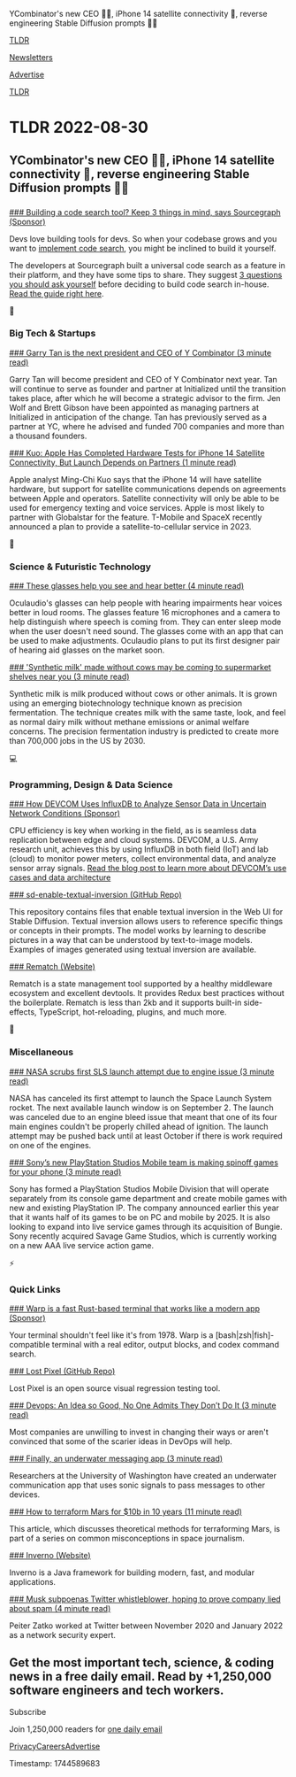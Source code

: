 YCombinator's new CEO 👨🏻, iPhone 14 satellite connectivity 📱, reverse engineering Stable Diffusion prompts 👨‍💻

[TLDR](/)

[Newsletters](/newsletters)

[Advertise](https://advertise.tldr.tech/)

[TLDR](/)

# TLDR 2022-08-30

## YCombinator's new CEO 👨🏻, iPhone 14 satellite connectivity 📱, reverse engineering Stable Diffusion prompts 👨‍💻

### 

[### Building a code search tool? Keep 3 things in mind, says Sourcegraph (Sponsor)](https://about.sourcegraph.com/blog/things-to-know-before-building-a-code-search-tool)

Devs love building tools for devs. So when your codebase grows and you want to [implement code search](https://about.sourcegraph.com/blog/things-to-know-before-building-a-code-search-tool), you might be inclined to build it yourself.

The developers at Sourcegraph built a universal code search as a feature in their platform, and they have some tips to share. They suggest [3 questions you should ask yourself](https://about.sourcegraph.com/blog/things-to-know-before-building-a-code-search-tool) before deciding to build code search in-house. [Read the guide right here](https://about.sourcegraph.com/blog/things-to-know-before-building-a-code-search-tool).

📱

### Big Tech & Startups

[### Garry Tan is the next president and CEO of Y Combinator (3 minute read)](https://techcrunch.com/2022/08/29/garry-tan-is-the-next-president-and-ceo-of-y-combinator/?utm_source=tldrnewsletter)

Garry Tan will become president and CEO of Y Combinator next year. Tan will continue to serve as founder and partner at Initialized until the transition takes place, after which he will become a strategic advisor to the firm. Jen Wolf and Brett Gibson have been appointed as managing partners at Initialized in anticipation of the change. Tan has previously served as a partner at YC, where he advised and funded 700 companies and more than a thousand founders.

[### Kuo: Apple Has Completed Hardware Tests for iPhone 14 Satellite Connectivity, But Launch Depends on Partners (1 minute read)](https://www.macrumors.com/2022/08/29/iphone-14-satellite-hardware-tests/?utm_source=tldrnewsletter)

Apple analyst Ming-Chi Kuo says that the iPhone 14 will have satellite hardware, but support for satellite communications depends on agreements between Apple and operators. Satellite connectivity will only be able to be used for emergency texting and voice services. Apple is most likely to partner with Globalstar for the feature. T-Mobile and SpaceX recently announced a plan to provide a satellite-to-cellular service in 2023.

🚀

### Science & Futuristic Technology

[### These glasses help you see and hear better (4 minute read)](https://sciencenorway.no/hearing-problems-innovation/these-glasses-help-you-see-and-hear-better/2058843?utm_source=tldrnewsletter)

Oculaudio's glasses can help people with hearing impairments hear voices better in loud rooms. The glasses feature 16 microphones and a camera to help distinguish where speech is coming from. They can enter sleep mode when the user doesn't need sound. The glasses come with an app that can be used to make adjustments. Oculaudio plans to put its first designer pair of hearing aid glasses on the market soon.

[### 'Synthetic milk' made without cows may be coming to supermarket shelves near you (3 minute read)](https://phys.org/news/2022-08-synthetic-cows-supermarket-shelves.html?utm_source=tldrnewsletter)

Synthetic milk is milk produced without cows or other animals. It is grown using an emerging biotechnology technique known as precision fermentation. The technique creates milk with the same taste, look, and feel as normal dairy milk without methane emissions or animal welfare concerns. The precision fermentation industry is predicted to create more than 700,000 jobs in the US by 2030.

💻

### Programming, Design & Data Science

[### How DEVCOM Uses InfluxDB to Analyze Sensor Data in Uncertain Network Conditions (Sponsor)](https://www.influxdata.com/blog/devcom-influxdb-connect-field-lab/?utm_source=vendor&amp;utm_medium=referral&amp;utm_campaign=2022-08_spnsr-nl_devcom&amp;utm_content=tldr)

CPU efficiency is key when working in the field, as is seamless data replication between edge and cloud systems. DEVCOM, a U.S. Army research unit, achieves this by using InfluxDB in both field (IoT) and lab (cloud) to monitor power meters, collect environmental data, and analyze sensor array signals. [Read the blog post to learn more about DEVCOM’s use cases and data architecture](https://www.influxdata.com/blog/devcom-influxdb-connect-field-lab/?utm_source=vendor&utm_medium=referral&utm_campaign=2022-08_spnsr-nl_devcom&utm_content=tldr)

[### sd-enable-textual-inversion (GitHub Repo)](https://github.com/hlky/sd-enable-textual-inversion?utm_source=tldrnewsletter)

This repository contains files that enable textual inversion in the Web UI for Stable Diffusion. Textual inversion allows users to reference specific things or concepts in their prompts. The model works by learning to describe pictures in a way that can be understood by text-to-image models. Examples of images generated using textual inversion are available.

[### Rematch (Website)](https://rematchjs.org/?utm_source=tldrnewsletter)

Rematch is a state management tool supported by a healthy middleware ecosystem and excellent devtools. It provides Redux best practices without the boilerplate. Rematch is less than 2kb and it supports built-in side-effects, TypeScript, hot-reloading, plugins, and much more.

🎁

### Miscellaneous

[### NASA scrubs first SLS launch attempt due to engine issue (3 minute read)](https://arstechnica.com/science/2022/08/the-final-countdown-begins-for-nasas-hulking-new-rocket/?utm_source=tldrnewsletter)

NASA has canceled its first attempt to launch the Space Launch System rocket. The next available launch window is on September 2. The launch was canceled due to an engine bleed issue that meant that one of its four main engines couldn't be properly chilled ahead of ignition. The launch attempt may be pushed back until at least October if there is work required on one of the engines.

[### Sony’s new PlayStation Studios Mobile team is making spinoff games for your phone (3 minute read)](https://www.theverge.com/2022/8/29/23326666/sony-playstation-studios-mobile-team-games-phone-savage?utm_source=tldrnewsletter)

Sony has formed a PlayStation Studios Mobile Division that will operate separately from its console game department and create mobile games with new and existing PlayStation IP. The company announced earlier this year that it wants half of its games to be on PC and mobile by 2025. It is also looking to expand into live service games through its acquisition of Bungie. Sony recently acquired Savage Game Studios, which is currently working on a new AAA live service action game.

⚡

### Quick Links

[### Warp is a fast Rust-based terminal that works like a modern app (Sponsor)](https://warp.dev/?utm_source=tldr&amp;utm_campaign=20220830&amp;utm_medium=newsletter)

Your terminal shouldn't feel like it's from 1978. Warp is a [bash|zsh|fish]-compatible terminal with a real editor, output blocks, and codex command search.

[### Lost Pixel (GitHub Repo)](https://github.com/lost-pixel/lost-pixel?utm_source=tldrnewsletter)

Lost Pixel is an open source visual regression testing tool.

[### Devops: An Idea so Good, No One Admits They Don’t Do It (3 minute read)](https://wagslane.dev/posts/no-one-does-devops/?utm_source=tldrnewsletter)

Most companies are unwilling to invest in changing their ways or aren't convinced that some of the scarier ideas in DevOps will help.

[### Finally, an underwater messaging app (3 minute read)](https://techcrunch.com/2022/08/29/finally-an-underwater-messaging-app/?utm_source=tldrnewsletter)

Researchers at the University of Washington have created an underwater communication app that uses sonic signals to pass messages to other devices.

[### How to terraform Mars for $10b in 10 years (11 minute read)](https://caseyhandmer.wordpress.com/2022/07/12/how-to-terraform-mars-for-10b-in-10-years/?utm_source=tldrnewsletter)

This article, which discusses theoretical methods for terraforming Mars, is part of a series on common misconceptions in space journalism.

[### Inverno (Website)](https://inverno.io/?utm_source=tldrnewsletter)

Inverno is a Java framework for building modern, fast, and modular applications.

[### Musk subpoenas Twitter whistleblower, hoping to prove company lied about spam (4 minute read)](https://arstechnica.com/tech-policy/2022/08/musk-subpoenas-twitter-whistleblower-hoping-to-prove-company-lied-about-spam/?utm_source=tldrnewsletter)

Peiter Zatko worked at Twitter between November 2020 and January 2022 as a network security expert.

## Get the most important tech, science, & coding news in a free daily email. Read by +1,250,000 software engineers and tech workers.

Subscribe

Join 1,250,000 readers for [one daily email](/api/latest/tech)

[Privacy](/privacy)[Careers](https://jobs.ashbyhq.com/tldr.tech)[Advertise](/tech/advertise)

Timestamp: 1744589683